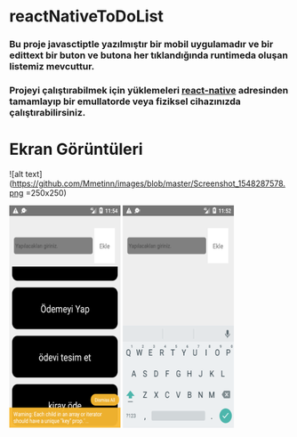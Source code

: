 # reactNativeToDoList
### Bu proje javasctiptle yazılmıştır bir mobil uygulamadır ve bir edittext bir buton ve butona her tıklandığında runtimeda oluşan listemiz mevcuttur.
### Projeyi çalıştırabilmek için yüklemeleri [react-native](https://facebook.github.io/react-native/docs/getting-started) adresinden tamamlayıp bir emullatorde veya fiziksel cihazınızda çalıştırabilirsiniz.
# Ekran Görüntüleri
![alt text](https://github.com/Mmetinn/images/blob/master/Screenshot_1548287578.png =250x250)


<img src="https://github.com/Mmetinn/images/blob/master/Screenshot_1548287642.png" width="200" height="400" />   <img src="https://github.com/Mmetinn/images/blob/master/Screenshot_1548287578.png" width="200" height="400" />
